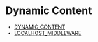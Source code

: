 # Dynamic Content

- [DYNAMIC_CONTENT](./dynamic-content/DYNAMIC_CONTENT.md)
- [LOCALHOST_MIDDLEWARE](./dynamic-content/LOCALHOST_MIDDLEWARE.md)
